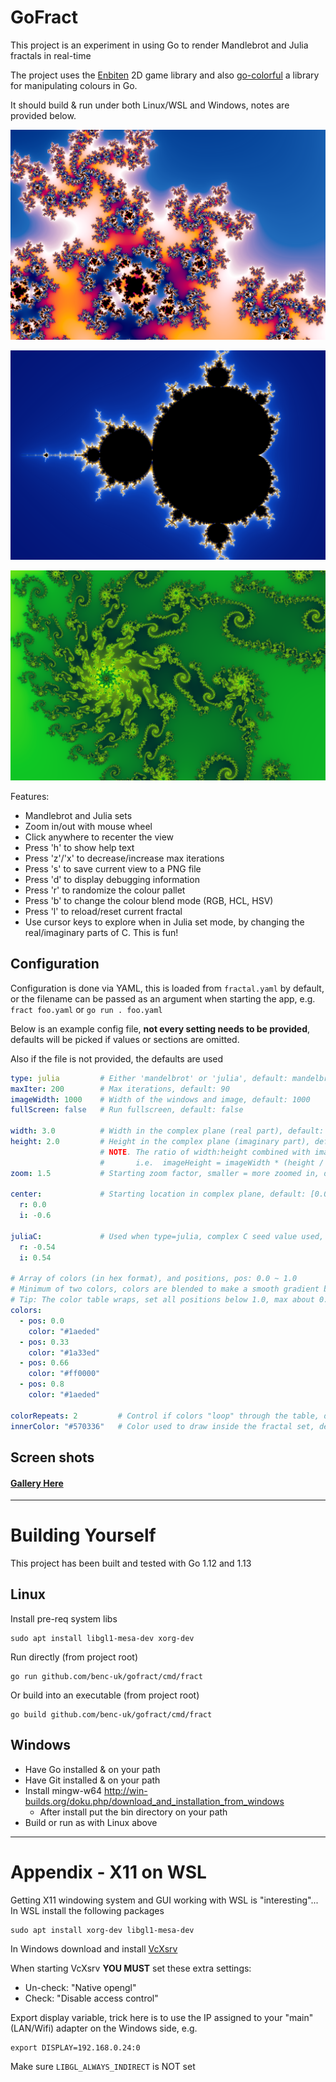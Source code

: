 # GoFract
This project is an experiment in using Go to render Mandlebrot and Julia fractals in real-time 

The project uses the [Enbiten](https://ebiten.org/) 2D game library and also [go-colorful](https://github.com/lucasb-eyer/go-colorful) a library for manipulating colours in Go.

It should build & run under both Linux/WSL and Windows, notes are provided below.

![example fractal image 1](./img/shirt-2.png)

![example fractal image 2](./img/classicb-brot.png)

![example fractal image 2](./img/slimepits.png)

Features:
- Mandlebrot and Julia sets
- Zoom in/out with mouse wheel
- Click anywhere to recenter the view
- Press 'h' to show help text
- Press 'z'/'x' to decrease/increase max iterations
- Press 's' to save current view to a PNG file
- Press 'd' to display debugging information
- Press 'r' to randomize the colour pallet
- Press 'b' to change the colour blend mode (RGB, HCL, HSV)
- Press 'l' to reload/reset current fractal
- Use cursor keys to explore when in Julia set mode, by changing the real/imaginary parts of C. This is fun!

## Configuration
Configuration is done via YAML, this is loaded from `fractal.yaml` by default, or the filename can be passed as an argument when starting the app, e.g. `fract foo.yaml` or `go run . foo.yaml`

Below is an example config file, **not every setting needs to be provided**, defaults will be picked if values or sections are omitted. 

Also if the file is not provided, the defaults are used


```yaml
type: julia         # Either 'mandelbrot' or 'julia', default: mandelbrot
maxIter: 200        # Max iterations, default: 90
imageWidth: 1000    # Width of the windows and image, default: 1000
fullScreen: false   # Run fullscreen, default: false

width: 3.0          # Width in the complex plane (real part), default: 3.0
height: 2.0         # Height in the complex plane (imaginary part), default: 2.0
                    # NOTE. The ratio of width:height combined with imageWidth defines the imageHeight
                    #       i.e.  imageHeight = imageWidth * (height / width)
zoom: 1.5           # Starting zoom factor, smaller = more zoomed in, default: 1.0

center:             # Starting location in complex plane, default: [0.0,-0.6]
  r: 0.0
  i: -0.6

juliaC:             # Used when type=julia, complex C seed value used, default: [0.355, 0.355]
  r: -0.54
  i: 0.54

# Array of colors (in hex format), and positions, pos: 0.0 ~ 1.0 
# Minimum of two colors, colors are blended to make a smooth gradient between 0.0 and 1.0
# Tip: The color table wraps, set all positions below 1.0, max about 0.8 or 0.9
colors:              
  - pos: 0.0
    color: "#1aeded"
  - pos: 0.33
    color: "#1a33ed"     
  - pos: 0.66
    color: "#ff0000"
  - pos: 0.8
    color: "#1aeded"      

colorRepeats: 2         # Control if colors "loop" through the table, default = 2
innerColor: "#570336"   # Color used to draw inside the fractal set, default = #000000
```

## Screen shots
#### [Gallery Here](https://code.benco.io/gofract/img/)

---

# Building Yourself
This project has been built and tested with Go 1.12 and 1.13

## Linux 

Install pre-req system libs
```
sudo apt install libgl1-mesa-dev xorg-dev
```

Run directly (from project root)
```
go run github.com/benc-uk/gofract/cmd/fract
```

Or build into an executable  (from project root)
```
go build github.com/benc-uk/gofract/cmd/fract
```

## Windows
- Have Go installed & on your path
- Have Git installed & on your path
- Install mingw-w64 http://win-builds.org/doku.php/download_and_installation_from_windows  
  - After install put the bin directory on your path
- Build or run as with Linux above

---

# Appendix - X11 on WSL
Getting X11 windowing system and GUI working with WSL is "interesting"...
In WSL install the following packages
```
sudo apt install xorg-dev libgl1-mesa-dev
```

In Windows download and install [VcXsrv](https://sourceforge.net/projects/vcxsrv/)

When starting VcXsrv **YOU MUST** set these extra settings:
- Un-check: "Native opengl"
- Check: "Disable access control"


Export display variable, trick here is to use the IP assigned to your "main" (LAN/Wifi) adapter on the Windows side, e.g.
```
export DISPLAY=192.168.0.24:0
```

Make sure `LIBGL_ALWAYS_INDIRECT` is NOT set
